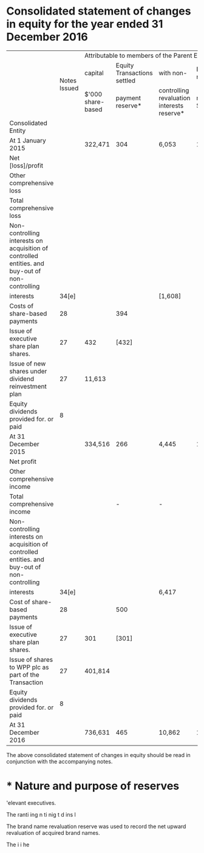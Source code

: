 # Consolidated statement of changes in equity for the year ended 31 December 2016

<table><tr><td rowspan="3"></td><td rowspan="3">Notes Issued</td><td colspan="9">Attributable to members of the Parent Entity</td></tr><tr><td>capital</td><td>Equity Transactions settled</td><td>with non-</td><td>Brand name</td><td>Interest rate</td><td>Foreign currency</td><td>Retained earnings</td><td>Total</td><td>Non- $&#x27;000 controlling</td><td>Total equity</td></tr><tr><td>$&#x27;000 share-based</td><td>payment reserve*</td><td>controlling revaluation interests reserve*</td><td>reserve* $&#x27;000</td><td>reserve* $&#x27;000</td><td>hedge translation reserve* $&#x27;000</td><td>$&#x27;000</td><td></td><td>interests $&#x27;000</td><td>$&#x27;000</td></tr><tr><td>Consolidated Entity</td><td></td><td></td><td></td><td></td><td></td><td></td><td></td><td></td><td></td><td></td><td></td></tr><tr><td>At 1 January 2015</td><td></td><td>322,471</td><td>304</td><td>6,053</td><td>16,275</td><td>[920]</td><td>9,649</td><td>116,798</td><td>470,630</td><td>55,071</td><td>525,701</td></tr><tr><td>Net [loss]/profit</td><td></td><td></td><td></td><td></td><td></td><td></td><td></td><td>[52,597]</td><td>[52,597]</td><td>8,269</td><td>[44,328]</td></tr><tr><td>Other comprehensive loss</td><td></td><td></td><td></td><td></td><td></td><td>219</td><td>[630]</td><td></td><td>[411]</td><td>[300]</td><td>[711]</td></tr><tr><td>Total comprehensive loss</td><td></td><td></td><td></td><td></td><td></td><td>219</td><td>[630]</td><td></td><td>[52,597] (53,008]</td><td></td><td>7,969 [45,039]</td></tr><tr><td>Non-controlling interests on acquisition of controlled entities. and buy-out of non-controlling</td><td></td><td></td><td></td><td></td><td></td><td></td><td></td><td></td><td></td><td></td><td></td></tr><tr><td>interests</td><td>34[e]</td><td></td><td></td><td>[1,608]</td><td></td><td></td><td></td><td></td><td>[1,608]</td><td>1,232</td><td>[376]</td></tr><tr><td>Costs of share-based payments</td><td>28</td><td></td><td>394</td><td></td><td></td><td></td><td></td><td></td><td>394</td><td></td><td>394</td></tr><tr><td>Issue of executive share plan shares.</td><td>27</td><td>432</td><td>[432]</td><td></td><td></td><td></td><td></td><td></td><td></td><td></td><td></td></tr><tr><td>Issue of new shares under dividend reinvestment plan</td><td>27</td><td>11,613</td><td></td><td></td><td></td><td></td><td></td><td></td><td>11,613</td><td></td><td>11,613</td></tr><tr><td>Equity dividends provided for. or paid</td><td>8</td><td></td><td></td><td></td><td></td><td></td><td></td><td>[23,223]</td><td>[23,223]</td><td>[14,361]</td><td>[37,584]</td></tr><tr><td>At 31 December 2015</td><td></td><td>334,516</td><td>266</td><td>4,445</td><td>16,275</td><td>(701)</td><td>9,019</td><td>40,978</td><td>404,798</td><td>49,911</td><td>454,709</td></tr><tr><td>Net profit</td><td></td><td></td><td></td><td></td><td></td><td></td><td></td><td>55,052</td><td>55,052</td><td>7,843</td><td>62,895</td></tr><tr><td>Other comprehensive income</td><td></td><td></td><td></td><td></td><td></td><td>358</td><td>[226]</td><td></td><td>132</td><td>370</td><td>502</td></tr><tr><td>Total comprehensive income</td><td></td><td></td><td>-</td><td>-</td><td></td><td>358</td><td>[226]</td><td>55,052</td><td>55,184</td><td>8,213</td><td>63,397</td></tr><tr><td>Non-controlling interests on acquisition of controlled entities. and buy-out of non-controlling</td><td></td><td></td><td></td><td></td><td></td><td></td><td></td><td></td><td></td><td></td><td></td></tr><tr><td>interests</td><td>34[e]</td><td></td><td></td><td>6,417</td><td></td><td></td><td></td><td></td><td>6,417</td><td>[41,199]</td><td>[34,782]</td></tr><tr><td>Cost of share-based payments</td><td>28</td><td></td><td>500</td><td></td><td></td><td></td><td></td><td></td><td>500</td><td></td><td>500</td></tr><tr><td>Issue of executive share plan shares.</td><td>27</td><td>301</td><td>[301]</td><td></td><td></td><td></td><td></td><td></td><td></td><td></td><td></td></tr><tr><td>Issue of shares to WPP plc as part of the Transaction</td><td>27</td><td>401,814</td><td></td><td></td><td></td><td></td><td></td><td></td><td>401,814</td><td></td><td>401,814</td></tr><tr><td>Equity dividends provided for. or paid</td><td>8</td><td></td><td></td><td></td><td></td><td></td><td></td><td>[33,295]</td><td>[33,295]</td><td>[5,918]</td><td>[39,213]</td></tr><tr><td>At 31 December 2016</td><td></td><td>736,631</td><td>465</td><td>10,862</td><td>16,275</td><td>(343)</td><td>8,793</td><td>62,735</td><td>835,418</td><td>11,007</td><td>846,425</td></tr></table>

The above consolidated statement of changes in equity should be read in conjunction with the accompanying notes.

# \* Nature and purpose of reserves

'elevant executives.

The ranti  ing n   ti  nig  t d  ins  l

The brand name revaluation reserve was used to record the net upward revaluation of acquired brand names.

The i   i he